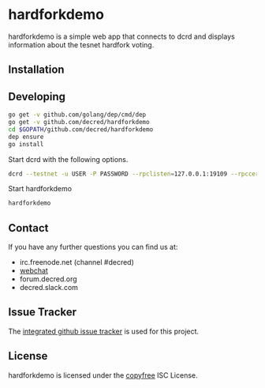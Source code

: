 # hardforkdemo

hardforkdemo is a simple web app that connects to dcrd and displays
information about the tesnet hardfork voting.

## Installation

## Developing

``` bash
go get -v github.com/golang/dep/cmd/dep
go get -v github.com/decred/hardforkdemo
cd $GOPATH/github.com/decred/hardforkdemo
dep ensure
go install
```

Start dcrd with the following options.  

```bash
dcrd --testnet -u USER -P PASSWORD --rpclisten=127.0.0.1:19109 --rpccert=$HOME/.dcrd/rpc.cert
```

Start hardforkdemo

```bash
hardforkdemo
```

## Contact

If you have any further questions you can find us at:

- irc.freenode.net (channel #decred)
- [webchat](https://webchat.freenode.net/?channels=decred)
- forum.decred.org
- decred.slack.com

## Issue Tracker

The
[integrated github issue tracker](https://github.com/decred/hardforkdemo/issues)
is used for this project.

## License

hardforkdemo is licensed under the [copyfree](http://copyfree.org) ISC License.

